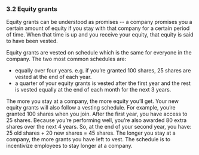 ### 3.2 Equity grants

Equity grants can be understood as promises -- a company promises you a certain amount of equity if you stay with that company for a certain period of time. When that time is up and you receive your equity, that equity is said to have been vested.

Equity grants are vested on schedule which is the same for everyone in the company. The two most common schedules are:

*   equally over four years. e.g. if you’re granted 100 shares, 25 shares are vested at the end of each year.
*   a quarter of your equity grants is vested after the first year and the rest is vested equally at the end of each month for the next 3 years.

The more you stay at a company, the more equity you’ll get. Your new equity grants will also follow a vesting schedule. For example, you’re granted 100 shares when you join. After the first year, you have access to 25 shares. Because you’re performing well, you’re also awarded 80 extra shares over the next 4 years. So, at the end of your second year, you have: 25 old shares + 20 new shares = 45 shares. The longer you stay at a company, the more grants you have left to vest. The schedule is to incentivize employees to stay longer at a company.